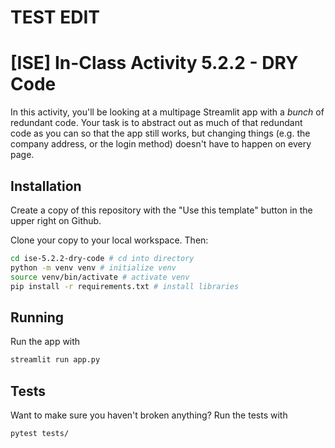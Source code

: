 
# TEST EDIT
# [ISE] In-Class Activity 5.2.2 - DRY Code

In this activity, you'll be looking at a multipage Streamlit app with a _bunch_ of redundant code. Your task is to abstract out as much of that redundant code as you can so that the app still works, but changing things (e.g. the company address, or the login method) doesn't have to happen on every page.

## Installation

Create a copy of this repository with the "Use this template" button in the upper right on Github.

Clone your copy to your local workspace. Then:

```bash
cd ise-5.2.2-dry-code # cd into directory
python -m venv venv # initialize venv
source venv/bin/activate # activate venv
pip install -r requirements.txt # install libraries
```

## Running

Run the app with

```bash
streamlit run app.py
```

## Tests

Want to make sure you haven't broken anything? Run the tests with

```bash
pytest tests/
```